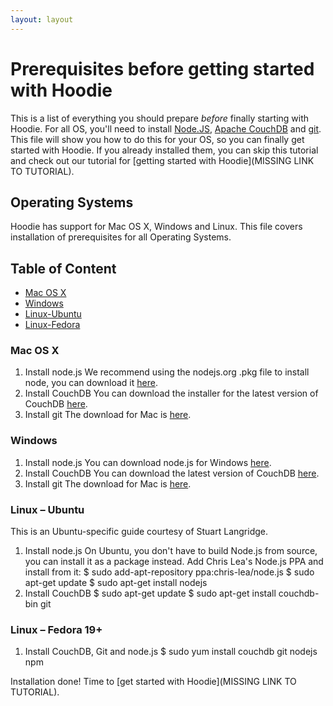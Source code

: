 ```yaml
---
layout: layout
---
```


# Prerequisites before getting started with Hoodie

This is a list of everything you should prepare *before* finally starting with Hoodie. For all OS, you'll need to install [Node.JS](http://nodejs.org/), [Apache CouchDB](http://couchdb.apache.org/) and [git](http://git-scm.com/). This file will show you how to do this for your OS, so you can finally get started with Hoodie.
If you already installed them, you can skip this tutorial and check out our tutorial for [getting started with Hoodie](MISSING LINK TO TUTORIAL).

## Operating Systems

Hoodie has support for Mac OS X, Windows and Linux. This file covers installation of prerequisites for all Operating Systems.

## Table of Content
- <a href="#mac-os-x">Mac OS X</a>
- <a href="#Windows">Windows</a>
- <a href="#Linux-Ubuntu">Linux-Ubuntu</a>
- <a href="#Linux-Fedora">Linux-Fedora</a>

### Mac OS X
1.  Install node.js
We recommend using the nodejs.org .pkg file to install node, you can download it [here](http://nodejs.org/download/). 
2.  Install CouchDB
You can download the installer for the latest version of CouchDB [here](http://couchdb.apache.org/#download).
3.  Install git
The download for Mac is [here](http://git-scm.com/download/mac). 

### Windows
1.  Install node.js
You can download node.js for Windows [here](http://nodejs.org/download/). 
2.  Install CouchDB
You can download the latest version of CouchDB [here](http://couchdb.apache.org/#download).
3.  Install git
The download for Mac is [here](http://git-scm.com/download/win). 

### Linux – Ubuntu
This is an Ubuntu-specific guide courtesy of Stuart Langridge. 
1.  Install node.js
On Ubuntu, you don't have to build Node.js from source, you can install it as a package instead. Add Chris Lea's Node.js PPA and install from it:
  $ sudo add-apt-repository ppa:chris-lea/node.js
  $ sudo apt-get update
  $ sudo apt-get install nodejs
2.  Install CouchDB
  $ sudo apt-get update
  $ sudo apt-get install couchdb-bin git
  
### Linux – Fedora 19+
1.  Install CouchDB, Git and node.js
  $ sudo yum install couchdb git nodejs npm

Installation done! Time to [get started with Hoodie](MISSING LINK TO TUTORIAL).
